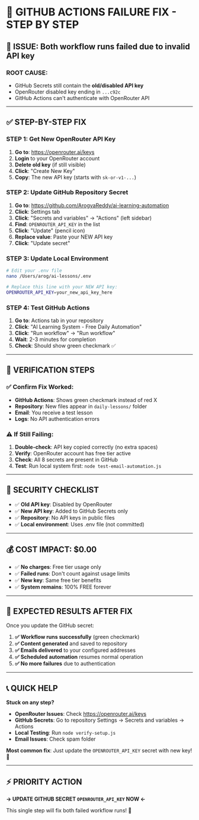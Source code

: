# 🔧 **GITHUB ACTIONS FAILURE FIX - STEP BY STEP**

## 🚨 **ISSUE**: Both workflow runs failed due to invalid API key

### **ROOT CAUSE**: 
- GitHub Secrets still contain the **old/disabled API key**
- OpenRouter disabled key ending in `...c92c`
- GitHub Actions can't authenticate with OpenRouter API

---

## ✅ **STEP-BY-STEP FIX**

### **STEP 1: Get New OpenRouter API Key**
1. **Go to**: https://openrouter.ai/keys
2. **Login** to your OpenRouter account
3. **Delete old key** (if still visible)
4. **Click**: "Create New Key" 
5. **Copy**: The new API key (starts with `sk-or-v1-...`)

### **STEP 2: Update GitHub Repository Secret**
1. **Go to**: https://github.com/ArogyaReddy/ai-learning-automation
2. **Click**: Settings tab
3. **Click**: "Secrets and variables" → "Actions" (left sidebar)
4. **Find**: `OPENROUTER_API_KEY` in the list
5. **Click**: "Update" (pencil icon)
6. **Replace value**: Paste your NEW API key
7. **Click**: "Update secret"

### **STEP 3: Update Local Environment** 
```bash
# Edit your .env file
nano /Users/arog/ai-lessons/.env

# Replace this line with your NEW API key:
OPENROUTER_API_KEY=your_new_api_key_here
```

### **STEP 4: Test GitHub Actions**
1. **Go to**: Actions tab in your repository
2. **Click**: "AI Learning System - Free Daily Automation"
3. **Click**: "Run workflow" → "Run workflow"
4. **Wait**: 2-3 minutes for completion
5. **Check**: Should show green checkmark ✅

---

## 🎯 **VERIFICATION STEPS**

### **✅ Confirm Fix Worked**:
- **GitHub Actions**: Shows green checkmark instead of red X
- **Repository**: New files appear in `daily-lessons/` folder
- **Email**: You receive a test lesson
- **Logs**: No API authentication errors

### **⚠️ If Still Failing**:
1. **Double-check**: API key copied correctly (no extra spaces)
2. **Verify**: OpenRouter account has free tier active
3. **Check**: All 8 secrets are present in GitHub
4. **Test**: Run local system first: `node test-email-automation.js`

---

## 🔐 **SECURITY CHECKLIST**

- ✅ **Old API key**: Disabled by OpenRouter
- ✅ **New API key**: Added to GitHub Secrets only
- ✅ **Repository**: No API keys in public files  
- ✅ **Local environment**: Uses .env file (not committed)

---

## 💰 **COST IMPACT**: $0.00

- ✅ **No charges**: Free tier usage only
- ✅ **Failed runs**: Don't count against usage limits
- ✅ **New key**: Same free tier benefits
- ✅ **System remains**: 100% FREE forever

---

## 🚀 **EXPECTED RESULTS AFTER FIX**

Once you update the GitHub secret:

1. **✅ Workflow runs successfully** (green checkmark)
2. **✅ Content generated** and saved to repository
3. **✅ Emails delivered** to your configured addresses
4. **✅ Scheduled automation** resumes normal operation
5. **✅ No more failures** due to authentication

---

## 📞 **QUICK HELP**

**Stuck on any step?**
- **OpenRouter Issues**: Check https://openrouter.ai/keys
- **GitHub Secrets**: Go to repository Settings → Secrets and variables → Actions
- **Local Testing**: Run `node verify-setup.js`
- **Email Issues**: Check spam folder

**Most common fix**: Just update the `OPENROUTER_API_KEY` secret with new key! 🔑

---

## ⚡ **PRIORITY ACTION**

**→ UPDATE GITHUB SECRET `OPENROUTER_API_KEY` NOW ←**

This single step will fix both failed workflow runs! 🎯